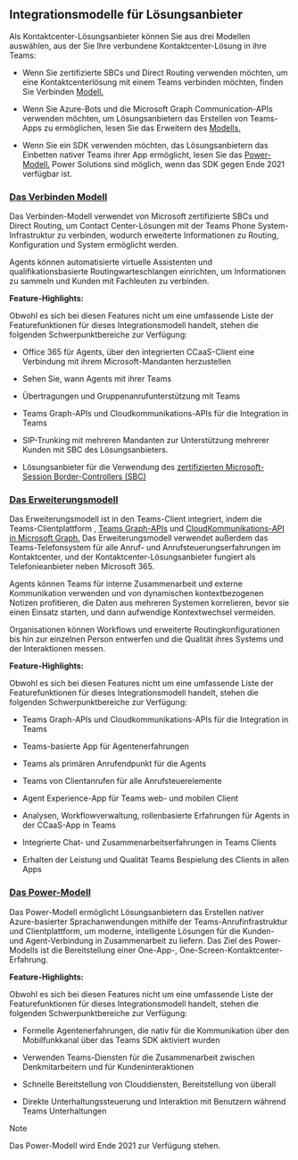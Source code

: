 ## <a name="integration-models-for-solution-providers"></a>Integrationsmodelle für Lösungsanbieter

<a name="steps"></a>

Als Kontaktcenter-Lösungsanbieter können Sie aus drei Modellen auswählen, aus der Sie Ihre verbundene Kontaktcenter-Lösung in ihre Teams:

- Wenn Sie zertifizierte SBCs und Direct Routing verwenden möchten, um eine Kontaktcenterlösung mit einem Teams verbinden möchten, finden Sie Verbinden [Modell.](?tabs=connect#steps)

- Wenn Sie Azure-Bots und die Microsoft Graph Communication-APIs verwenden möchten, um Lösungsanbietern das Erstellen von Teams-Apps zu ermöglichen, lesen Sie das Erweitern des [Modells.](?tabs=extend#steps)

- Wenn Sie ein SDK verwenden möchten, das Lösungsanbietern das Einbetten nativer Teams ihrer App ermöglicht, lesen Sie das [Power-Modell.](?tabs=power#steps) Power Solutions sind möglich, wenn das SDK gegen Ende 2021 verfügbar ist.

### <a name="the-connect-model"></a>[**Das Verbinden Modell**](#tab/connect)

Das Verbinden-Modell verwendet von Microsoft zertifizierte SBCs und Direct Routing, um Contact Center-Lösungen mit der Teams Phone System-Infrastruktur zu verbinden, wodurch erweiterte Informationen zu Routing, Konfiguration und System ermöglicht werden.

Agents können automatisierte virtuelle Assistenten und qualifikationsbasierte Routingwarteschlangen einrichten, um Informationen zu sammeln und Kunden mit Fachleuten zu verbinden.

**Feature-Highlights:**

Obwohl es sich bei diesen Features nicht um eine umfassende Liste der Featurefunktionen für dieses Integrationsmodell handelt, stehen die folgenden Schwerpunktbereiche zur Verfügung:

  - Office 365 für Agents, über den integrierten CCaaS-Client eine Verbindung mit ihrem Microsoft-Mandanten herzustellen 

  - Sehen Sie, wann Agents mit ihrer Teams

  - Übertragungen und Gruppenanrufunterstützung mit Teams 

  - Teams Graph-APIs und Cloudkommunikations-APIs für die Integration in Teams 

  - SIP-Trunking mit mehreren Mandanten zur Unterstützung mehrerer Kunden mit SBC des Lösungsanbieters.  

  - Lösungsanbieter für die Verwendung des [ <span class="underline">zertifizierten Microsoft-Session Border-Controllers (SBC)</span>](../direct-routing-border-controllers.md)


### <a name="the-extend-model"></a>[**Das Erweiterungsmodell**](#tab/extend)

Das Erweiterungsmodell ist in den Teams-Client [](/microsoftteams/platform/overview)integriert, indem die Teams-Clientplattform , [Teams Graph-APIs](/graph/api/resources/teams-api-overview?view=graph-rest-1.0) und [CloudKommunikations-API in Microsoft Graph.](/graph/api/resources/communications-api-overview?view=graph-rest-1.0) Das Erweiterungsmodell verwendet außerdem das Teams-Telefonsystem für alle Anruf- und Anrufsteuerungserfahrungen im Kontaktcenter, und der Kontaktcenter-Lösungsanbieter fungiert als Telefonieanbieter neben Microsoft 365.

Agents können Teams für interne Zusammenarbeit und externe Kommunikation verwenden und von dynamischen kontextbezogenen Notizen profitieren, die Daten aus mehreren Systemen korrelieren, bevor sie einen Einsatz starten, und dann aufwendige Kontextwechsel vermeiden.

Organisationen können Workflows und erweiterte Routingkonfigurationen bis hin zur einzelnen Person entwerfen und die Qualität ihres Systems und der Interaktionen messen.

**Feature-Highlights:**

Obwohl es sich bei diesen Features nicht um eine umfassende Liste der Featurefunktionen für dieses Integrationsmodell handelt, stehen die folgenden Schwerpunktbereiche zur Verfügung:

  - Teams Graph-APIs und Cloudkommunikations-APIs für die Integration in Teams 

  - Teams-basierte App für Agentenerfahrungen 

  - Teams als primären Anrufendpunkt für die Agents 

  - Teams von Clientanrufen für alle Anrufsteuerelemente

  - Agent Experience-App für Teams web- und mobilen Client

  - Analysen, Workflowverwaltung, rollenbasierte Erfahrungen für Agents in der CCaaS-App in Teams

  - Integrierte Chat- und Zusammenarbeitserfahrungen in Teams Clients 

  - Erhalten der Leistung und Qualität Teams Bespielung des Clients in allen Apps  

### <a name="the-power-model"></a>[**Das Power-Modell**](#tab/power)

Das Power-Modell ermöglicht Lösungsanbietern das Erstellen nativer Azure-basierter Sprachanwendungen mithilfe der Teams-Anrufinfrastruktur und Clientplattform, um moderne, intelligente Lösungen für die Kunden- und Agent-Verbindung in Zusammenarbeit zu liefern. Das Ziel des Power-Modells ist die Bereitstellung einer One-App-, One-Screen-Kontaktcenter-Erfahrung.

**Feature-Highlights:**

Obwohl es sich bei diesen Features nicht um eine umfassende Liste der Featurefunktionen für dieses Integrationsmodell handelt, stehen die folgenden Schwerpunktbereiche zur Verfügung:

  - Formelle Agentenerfahrungen, die nativ für die Kommunikation über den Mobilfunkkanal über das Teams SDK aktiviert wurden 

  - Verwenden Teams-Diensten für die Zusammenarbeit zwischen Denkmitarbeitern und für Kundeninteraktionen  

  - Schnelle Bereitstellung von Clouddiensten, Bereitstellung von überall 

  - Direkte Unterhaltungssteuerung und Interaktion mit Benutzern während Teams Unterhaltungen 

>[!NOTE]
> Das Power-Modell wird Ende 2021 zur Verfügung stehen.
